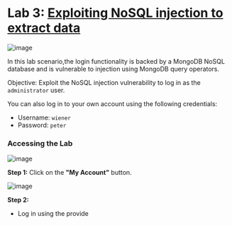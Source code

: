 # Lab 3: [Exploiting NoSQL injection to extract data](https://portswigger.net/web-security/nosql-injection/lab-nosql-injection-extract-data)

![image](https://github.com/user-attachments/assets/930bfc39-809c-4e28-92c2-7e817df7030c)

In this lab scenario,the login functionality is backed by a MongoDB NoSQL database and is vulnerable to injection using MongoDB query operators.

Objective: Exploit the NoSQL injection vulnerability to log in as the `administrator` user.

You can also log in to your own account using the following credentials:
* Username: `wiener`
* Password: `peter`

### Accessing the Lab

![image](https://github.com/user-attachments/assets/b86ac339-4054-4ecc-a85b-e6e6df78ca35)

**Step 1:** Click on the **"My Account"** button.

![image](https://github.com/user-attachments/assets/333f4de8-3f12-4884-ab0c-9157210c4731)

**Step 2:**

* Log in using the provide
